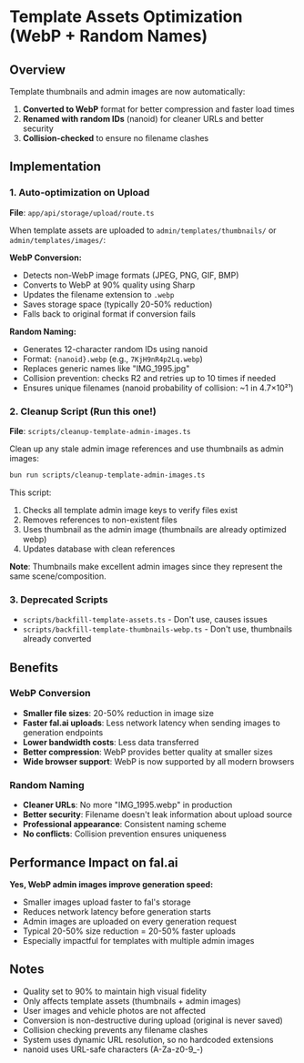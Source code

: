 # Template Assets Optimization (WebP + Random Names)

## Overview
Template thumbnails and admin images are now automatically:
1. **Converted to WebP** format for better compression and faster load times
2. **Renamed with random IDs** (nanoid) for cleaner URLs and better security
3. **Collision-checked** to ensure no filename clashes

## Implementation

### 1. Auto-optimization on Upload
**File**: `app/api/storage/upload/route.ts`

When template assets are uploaded to `admin/templates/thumbnails/` or `admin/templates/images/`:

**WebP Conversion:**
- Detects non-WebP image formats (JPEG, PNG, GIF, BMP)
- Converts to WebP at 90% quality using Sharp
- Updates the filename extension to `.webp`
- Saves storage space (typically 20-50% reduction)
- Falls back to original format if conversion fails

**Random Naming:**
- Generates 12-character random IDs using nanoid
- Format: `{nanoid}.webp` (e.g., `7KjH9nR4p2Lq.webp`)
- Replaces generic names like "IMG_1995.jpg"
- Collision prevention: checks R2 and retries up to 10 times if needed
- Ensures unique filenames (nanoid probability of collision: ~1 in 4.7×10²¹)

### 2. Cleanup Script (Run this one!)
**File**: `scripts/cleanup-template-admin-images.ts`

Clean up any stale admin image references and use thumbnails as admin images:

```bash
bun run scripts/cleanup-template-admin-images.ts
```

This script:
1. Checks all template admin image keys to verify files exist
2. Removes references to non-existent files  
3. Uses thumbnail as the admin image (thumbnails are already optimized webp)
4. Updates database with clean references

**Note**: Thumbnails make excellent admin images since they represent the same scene/composition.

### 3. Deprecated Scripts
- `scripts/backfill-template-assets.ts` - Don't use, causes issues
- `scripts/backfill-template-thumbnails-webp.ts` - Don't use, thumbnails already converted

## Benefits

### WebP Conversion
- **Smaller file sizes**: 20-50% reduction in image size
- **Faster fal.ai uploads**: Less network latency when sending images to generation endpoints
- **Lower bandwidth costs**: Less data transferred
- **Better compression**: WebP provides better quality at smaller sizes
- **Wide browser support**: WebP is now supported by all modern browsers

### Random Naming
- **Cleaner URLs**: No more "IMG_1995.webp" in production
- **Better security**: Filename doesn't leak information about upload source
- **Professional appearance**: Consistent naming scheme
- **No conflicts**: Collision prevention ensures uniqueness

## Performance Impact on fal.ai

**Yes, WebP admin images improve generation speed:**
- Smaller images upload faster to fal's storage
- Reduces network latency before generation starts
- Admin images are uploaded on every generation request
- Typical 20-50% size reduction = 20-50% faster uploads
- Especially impactful for templates with multiple admin images

## Notes

- Quality set to 90% to maintain high visual fidelity
- Only affects template assets (thumbnails + admin images)
- User images and vehicle photos are not affected
- Conversion is non-destructive during upload (original is never saved)
- Collision checking prevents any filename clashes
- System uses dynamic URL resolution, so no hardcoded extensions
- nanoid uses URL-safe characters (A-Za-z0-9_-)

